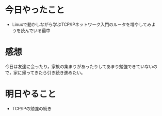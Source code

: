 # 今日やったこと
+ Linuxで動かしながら学ぶTCP/IPネットワーク入門のルータを増やしてみようを読んでいる最中

# 感想
今日は友達に会ったり，家族の集まりがあったりしてあまり勉強できていないので，家に帰ってきたら引き続き進めたい。

# 明日やること
+ TCP/IPの勉強の続き
